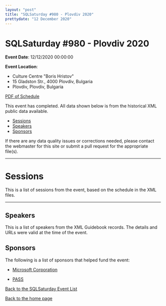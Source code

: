 ```yaml
---
layout: "post" 
title: "SQLSaturday #980 - Plovdiv 2020" 
prettydate: "12 December 2020" 
---
```

# SQLSaturday #980 - Plovdiv 2020
 
**Event Date**: 12/12/2020 00:00:00
 
**Event Location**:
- Culture Centre "Boris Hristov"
- 15 Gladston Str., 4000 Plovdiv, Bulgaria
- Plovdiv, Plovdiv, Bulgaria
 
<a href="/assets/pdf/0980.pdf">PDF of Schedule</a>
 
This event has completed. All data shown below is from the historical XML public data available.
<ul>
   <li><a href="#sessions">Sessions</a></li>
   <li><a href="#speakers">Speakers</a></li>
   <li><a href="#sponsors">Sponsors</a></li>
</ul>
 
 
If there are any data quality issues or corrections needed, please contact the webmaster for this site or submit a pull request for the appropriate file(s). 
 
----------------------------------------------------------------------------------- 
 
# <a name="sessions"></a>Sessions
This is a list of sessions from the event, based on the schedule in the XML files.
 
----------------------------------------------------------------------------------- 
## <a name="#speakers"></a>Speakers
This is a list of speakers from the XML Guidebook records. The details and URLs were valid at the time of the event.
 
 
 
 
## <a name="sponsors"></a>Sponsors
The following is a list of sponsors that helped fund the event:
 
- [Microsoft Corporation](https://www.microsoft.com/en-us/server-cloud/products/sql-server/)
 
- [PASS](http://www.pass.org)
 
[Back to the SQLSaturday Event List](/past)
 
[Back to the home page](/index)
 

